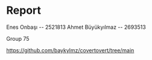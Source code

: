 # Report

Enes Onbaşı -- 2521813
Ahmet Büyükyılmaz -- 2693513

Group 75

https://github.com/baykylmz/covertovert/tree/main

